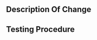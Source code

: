 ## Description Of Change

<!-- Describe the changes you've made and why you've made them. (ex: Fixes Issue #34) -->

## Testing Procedure

<!-- Describe how this change has been verified. Either via new automated tests or manual testing -->
